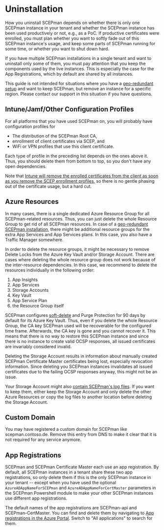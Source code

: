 # Uninstallation

How you uninstall SCEPman depends on whether there is only one SCEPman instance in your tenant and whether the SCEPman instance has been used productively or not, e.g., as a PoC. If productive certificates were enrolled, you must plan whether you want to softly fade out of this SCEPman instance's usage, and keep some parts of SCEPman running for some time, or whether you want to shut down hard.

If you have multiple SCEPman installations in a single tenant and want to uninstall only some of them, you must pay attention that you keep the components used by the live instances. This is especially the case for the App Registrations, which by default are shared by all instances.

This guide is not intended for situations where you have a [geo-redundant setup](azure-configuration/geo-redundancy.md) and want to keep SCEPman, but remove an instance for a specific region. Please contact our support in this situation if you have questions.

## Intune/Jamf/Other Configuration Profiles

For all platforms that you have used SCEPman on, you will probably have configuration profiles for

* The distribution of the SCEPman Root CA,
* enrollment of client certificates via SCEP, and
* WiFi or VPN profiles that use this client certificate.

Each type of profile in the preceding list depends on the ones above it. Thus, you should delete them from bottom to top, so you don't have any open dependencies.

Note that [Intune will remove the enrolled certificates from the client as soon as you remove the SCEP enrollment profiles](https://learn.microsoft.com/en-us/mem/intune/protect/remove-certificates), so there is no gentle phasing out of the certificate usage, but a hard cut.

## Azure Resources

In many cases, there is a single dedicated Azure Resource Group for all SCEPman-related resources. Thus, you can just delete the whole Resource Group to get rid of all SCEPman resources. In case of a [geo-redundant SCEPman installation](azure-configuration/geo-redundancy.md), there might be additional resource groups for the extra App Services and App Services plans. In this case, you also have a Traffic Manager somewhere.

In order to delete the resource groups, it might be necessary to remove Delete Locks from the Azure Key Vault and/or Storage Account. There are cases where deleting the whole resource group does not work because of the inter-resource dependencies. In this case, we recommend to delete the resources individually in the following order:

1. App Insights
2. App Services
3. Storage Accounts
4. Key Vault
5. App Service Plan
6. the Resource Group itself

SCEPman configures [soft-delete](https://learn.microsoft.com/en-us/azure/key-vault/general/soft-delete-overview) and Purge Protection for 90 days by default for its Azure Key Vault. Thus, even if you delete the whole Resource Group, the CA key SCEPman used will be recoverable for the configured time frame. Afterwards, the CA key is gone and you cannot recover it. This means that there is no way to restore this SCEPman instance and since there is no instance to create valid OCSP responses, all issued certificates are invariably considered invalid.

Deleting the Storage Account results in information about manually created SCEPman Certificate Master certificates being lost, especially revocation information. Since deleting you SCEPman instances invalidates all issued certificates due to the failing OCSP responses anyway, this might not be an issue.

Your Storage Account might also [contain SCEPman's log files](azure-configuration/log-configuration.md#app-service-logs-recommended-settings). If you want to keep them, either keep the Storage Account and only delete the other Azure Resources or copy the log files to another location before deleting the Storage Account.

## Custom Domain

You may have registered a custom domain for SCEPman like scepman.contoso.de. Remove this entry from DNS to make it clear that it is not required for any service anymore.

## App Registrations

SCEPman and SCEPman Certificate Master each use an app registration. By default, all SCEPman instances in a tenant share these two app registrations, so only delete them if this is the only SCEPman instance in your tenant -- except when you have used the optional `AzureADAppNameForSCEPman` and `AzureADAppNameForCertMaster` parameters in the SCEPman Powershell module to make your other SCEPman instances use different app registrations.

The default names of the app registrations are SCEPman-api and SCEPman-CertMaster. You can find and delete them by navigating to [App registrations in the Azure Portal](https://portal.azure.com/#view/Microsoft_AAD_IAM/ActiveDirectoryMenuBlade/~/RegisteredApps). Switch to "All applications" to search for them.
